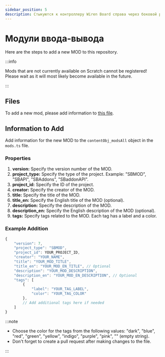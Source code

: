 ```yaml
---
sidebar_position: 5
description: Стыкуются к контроллеру Wiren Board справа через боковой разъём. Совместимы с Wiren Board 5, Wiren Board 6, Wiren Board 7
---
```


# Модули ввода-вывода

Here are the steps to add a new MOD to this repository.

:::info

Mods that are not currently available on Scratch cannot be registered!
Please wait as it will most likely become available in the future.

:::

## Files

To add a new mod, please add information to [this file](https://github.com/selcold/scratch-building/blob/main/contents/mods.ts).

## Information to Add

Add information for the new MOD to the `contentObj_modsAll` object in the `mods.ts` file.

### Properties

1. **version:** Specify the version number of the MOD.
2. **project_type:** Specify the type of the project. Example: "SBMOD", "SBAPI", "SBAddons", "SBaddonAPI".
3. **project_id:** Specify the ID of the project.
4. **creator:** Specify the creator of the MOD.
5. **title:** Specify the title of the MOD.
6. **title_en:** Specify the English title of the MOD (optional).
7. **description:** Specify the description of the MOD.
8. **description_en:** Specify the English description of the MOD (optional).
9. **tags:** Specify tags related to the MOD. Each tag has a label and a color.

### Example Addition

```typescript
{
    "version": 7,
    "project_type": "SBMOD",
    "project_id": YOUR_PROJECT_ID,
    "creator": "YOUR_NAME",
    "title": "YOUR_MOD_TITLE",
    "title_en": "YOUR_MOD_EN_TITLE", // Optional
    "description": "YOUR_MOD_DESCRIPTION",
    "description_en": "YOUR_MOD_EN_DESCRIPTION", // Optional
    "tags": [
        {
            "label": "YOUR_TAG_LABEL",
            "color": "YOUR_TAG_COLOR"
        },
        // Add additional tags here if needed
    ]
}
```

:::note

- Choose the color for the tags from the following values: "dark", "blue", "red", "green", "yellow", "indigo", "purple", "pink", "" (empty string).
- Don't forget to create a pull request after making changes to the file.

:::
